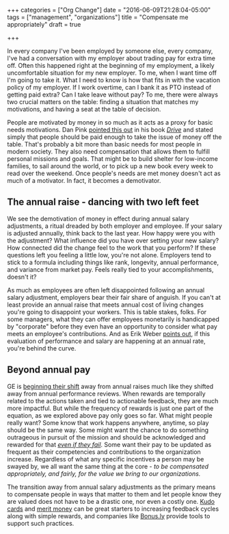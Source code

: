 +++
categories = ["Org Change"]
date = "2016-06-09T21:28:04-05:00"
tags = ["management", "organizations"]
title = "Compensate me appropriately"
draft = true

+++

In every company I've been employed by someone else, every company, I've had a conversation with my employer about trading pay for extra time off.  Often this happened right at the beginning of my employment, a likely uncomfortable situation for my new employer.  To me, when I want time off I'm going to take it.  What I need to know is how that fits in with the vacation policy of my employer.  If I work overtime, can I bank it as PTO instead of getting paid extra?  Can I take leave without pay?  To me, there were always two crucial matters on the table: finding a situation that matches my motivations, and having a seat at the table of decision.

People are motivated by money in so much as it acts as a proxy for basic needs motivations.  Dan Pink [pointed this out][3] in his book [*Drive*][4] and stated simply that people should be paid enough to take the issue of money off the table.  That's probably a bit more than basic needs for most people in modern society.  They also need compensation that allows them to fulfill personal missions and goals.  That might be to build shelter for low-income families, to sail around the world, or to pick up a new book every week to read over the weekend.  Once people's needs are met money doesn't act as much of a motivator.  In fact, it becomes a demotivator.

## The annual raise - dancing with two left feet
We see the demotivation of money in effect during annual salary adjustments, a ritual dreaded by both employer and employee.  If your salary is adjusted annually, think back to the last year.  How happy were you with the adjustment?  What influence did you have over setting your new salary?  How connected did the change feel to the work that you perform?  If these questions left you feeling a little low, you're not alone.  Employers tend to stick to a formula including things like rank, longevity, annual performance, and variance from market pay.  Feels really tied to your accomplishments, doesn't it?

As much as employees are often left disappointed following an annual salary adjustment, employers bear their fair share of anguish.  If you can't at least provide an annual raise that meets annual cost of living changes you're going to disappoint your workers.  This is table stakes, folks.  For some managers, what they can offer employees monetarily is handicapped by "corporate" before they even have an opportunity to consider what pay meets an employee's contributions.  And as Erik Weber [points out][1], if this evaluation of performance and salary are happening at an annual rate, you're behind the curve.

## Beyond annual pay
GE is [beginning their shift][2] away from annual raises much like they shifted away from annual performance reviews.  When rewards are temporally related to the actions taken and tied to actionable feedback, they are much more impactful.  But while the frequency of rewards is just one part of the equation, as we explored above pay only goes so far.  What might people really want?  Some know that work happens anywhere, anytime, so play should be the same way.  Some might want the chance to do something outrageous in pursuit of the mission and should be acknowledged and rewarded for that [*even if they fail*][7].  Some want their pay to be updated as frequent as their competencies and contributions to the organization increase.  Regardless of what any specific incentives a person may be swayed by, we all want the same thing at the core - *to be compensated appropriately, and fairly, for the value we bring to our organizations.*

The transition away from annual salary adjustments as the primary means to compensate people in ways that matter to them and let people know they are valued does not have to be a drastic one, nor even a costly one.  [Kudo cards][8] and [merit money][9] can be great starters to increasing feedback cycles along with simple rewards, and companies like [Bonus.ly][10] provide tools to support such practices.

[1]: http://www.erikweberconsulting.com/blog/2016/6/12/erik-picks-a-title
[2]: http://www.bloomberg.com/news/articles/2016-06-06/ge-studies-scrapping-annual-raise-in-nod-to-shifting-priorities
[3]: https://youtu.be/u6XAPnuFjJc?t=285
[4]: http://www.danpink.com/books/drive/
[5]: https://hbr.org/2013/04/does-money-really-affect-motiv
[6]: http://www.payscale.com/compensation-today/2015/01/money-as-a-powerful-demotivator-(don-t-let-this-happen-to-your-employees)!
[7]: https://www.ted.com/talks/astro_teller_the_unexpected_benefit_of_celebrating_failure
[8]: https://management30.com/product/kudo-cards/
[9]: https://management30.com/product/workouts/merit-money-bonus-systems/
[10]: https://bonus.ly/
